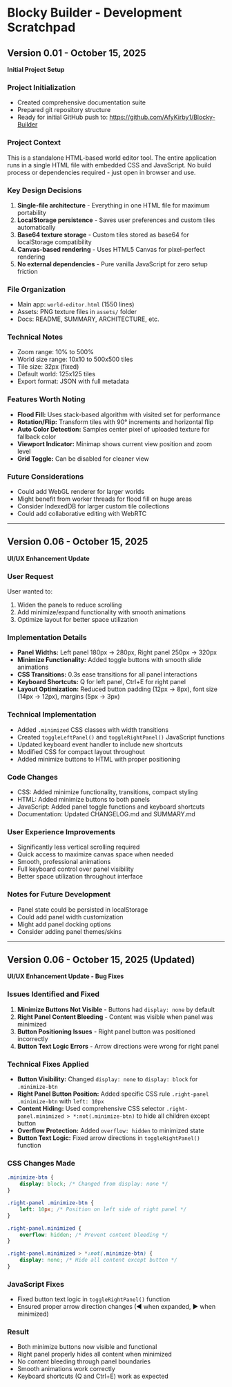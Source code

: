 # Blocky Builder - Development Scratchpad

## Version 0.01 - October 15, 2025
**Initial Project Setup**

### Project Initialization
- Created comprehensive documentation suite
- Prepared git repository structure
- Ready for initial GitHub push to: https://github.com/AfyKirby1/Blocky-Builder

### Project Context
This is a standalone HTML-based world editor tool. The entire application runs in a single HTML file with embedded CSS and JavaScript. No build process or dependencies required - just open in browser and use.

### Key Design Decisions
1. **Single-file architecture** - Everything in one HTML file for maximum portability
2. **LocalStorage persistence** - Saves user preferences and custom tiles automatically
3. **Base64 texture storage** - Custom tiles stored as base64 for localStorage compatibility
4. **Canvas-based rendering** - Uses HTML5 Canvas for pixel-perfect rendering
5. **No external dependencies** - Pure vanilla JavaScript for zero setup friction

### File Organization
- Main app: `world-editor.html` (1550 lines)
- Assets: PNG texture files in `assets/` folder
- Docs: README, SUMMARY, ARCHITECTURE, etc.

### Technical Notes
- Zoom range: 10% to 500%
- World size range: 10x10 to 500x500 tiles
- Tile size: 32px (fixed)
- Default world: 125x125 tiles
- Export format: JSON with full metadata

### Features Worth Noting
- **Flood Fill:** Uses stack-based algorithm with visited set for performance
- **Rotation/Flip:** Transform tiles with 90° increments and horizontal flip
- **Auto Color Detection:** Samples center pixel of uploaded texture for fallback color
- **Viewport Indicator:** Minimap shows current view position and zoom level
- **Grid Toggle:** Can be disabled for cleaner view

### Future Considerations
- Could add WebGL renderer for larger worlds
- Might benefit from worker threads for flood fill on huge areas
- Consider IndexedDB for larger custom tile collections
- Could add collaborative editing with WebRTC

---

## Version 0.06 - October 15, 2025
**UI/UX Enhancement Update**

### User Request
User wanted to:
1. Widen the panels to reduce scrolling
2. Add minimize/expand functionality with smooth animations
3. Optimize layout for better space utilization

### Implementation Details
- **Panel Widths:** Left panel 180px → 280px, Right panel 250px → 320px
- **Minimize Functionality:** Added toggle buttons with smooth slide animations
- **CSS Transitions:** 0.3s ease transitions for all panel interactions
- **Keyboard Shortcuts:** Q for left panel, Ctrl+E for right panel
- **Layout Optimization:** Reduced button padding (12px → 8px), font size (14px → 12px), margins (5px → 3px)

### Technical Implementation
- Added `.minimized` CSS classes with width transitions
- Created `toggleLeftPanel()` and `toggleRightPanel()` JavaScript functions
- Updated keyboard event handler to include new shortcuts
- Modified CSS for compact layout throughout
- Added minimize buttons to HTML with proper positioning

### Code Changes
- CSS: Added minimize functionality, transitions, compact styling
- HTML: Added minimize buttons to both panels
- JavaScript: Added panel toggle functions and keyboard shortcuts
- Documentation: Updated CHANGELOG.md and SUMMARY.md

### User Experience Improvements
- Significantly less vertical scrolling required
- Quick access to maximize canvas space when needed
- Smooth, professional animations
- Full keyboard control over panel visibility
- Better space utilization throughout interface

### Notes for Future Development
- Panel state could be persisted in localStorage
- Could add panel width customization
- Might add panel docking options
- Consider adding panel themes/skins

---

## Version 0.06 - October 15, 2025 (Updated)
**UI/UX Enhancement Update - Bug Fixes**

### Issues Identified and Fixed
1. **Minimize Buttons Not Visible** - Buttons had `display: none` by default
2. **Right Panel Content Bleeding** - Content was visible when panel was minimized
3. **Button Positioning Issues** - Right panel button was positioned incorrectly
4. **Button Text Logic Errors** - Arrow directions were wrong for right panel

### Technical Fixes Applied
- **Button Visibility:** Changed `display: none` to `display: block` for `.minimize-btn`
- **Right Panel Button Position:** Added specific CSS rule `.right-panel .minimize-btn` with `left: 10px`
- **Content Hiding:** Used comprehensive CSS selector `.right-panel.minimized > *:not(.minimize-btn)` to hide all children except button
- **Overflow Protection:** Added `overflow: hidden` to minimized state
- **Button Text Logic:** Fixed arrow directions in `toggleRightPanel()` function

### CSS Changes Made
```css
.minimize-btn {
    display: block; /* Changed from display: none */
}

.right-panel .minimize-btn {
    left: 10px; /* Position on left side of right panel */
}

.right-panel.minimized {
    overflow: hidden; /* Prevent content bleeding */
}

.right-panel.minimized > *:not(.minimize-btn) {
    display: none; /* Hide all content except button */
}
```

### JavaScript Fixes
- Fixed button text logic in `toggleRightPanel()` function
- Ensured proper arrow direction changes (◀ when expanded, ▶ when minimized)

### Result
- Both minimize buttons now visible and functional
- Right panel properly hides all content when minimized
- No content bleeding through panel boundaries
- Smooth animations work correctly
- Keyboard shortcuts (Q and Ctrl+E) work as expected
